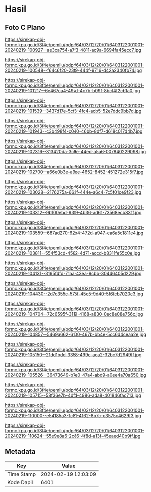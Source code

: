 # Hasil

## Foto C Plano

https://sirekap-obj-formc.kpu.go.id/3f4e/pemilu/pdpr/64/03/12/20/01/6403122001001-20240219-100927--ae3ca754-a7f3-4811-ac9a-6694fa45ecc7.jpg

https://sirekap-obj-formc.kpu.go.id/3f4e/pemilu/pdpr/64/03/12/20/01/6403122001001-20240219-100548--f64c6f20-23f9-444f-9716-d42a2340fb74.jpg

https://sirekap-obj-formc.kpu.go.id/3f4e/pemilu/pdpr/64/03/12/20/01/6403122001001-20240219-101217--6e467ca4-497d-4c7b-b09f-8bcf4f2cb1a0.jpg

https://sirekap-obj-formc.kpu.go.id/3f4e/pemilu/pdpr/64/03/12/20/01/6403122001001-20240219-101539--3437d17e-5cf3-4fc4-acb5-52e7ddc9bb7d.jpg

https://sirekap-obj-formc.kpu.go.id/3f4e/pemilu/pdpr/64/03/12/20/01/6403122001001-20240219-101943--c3b498f4-c040-46bb-8df7-d618c017d4b7.jpg

https://sirekap-obj-formc.kpu.go.id/3f4e/pemilu/pdpr/64/03/12/20/01/6403122001001-20240219-102316--313420da-3c9e-44ed-a5a6-007840229098.jpg

https://sirekap-obj-formc.kpu.go.id/3f4e/pemilu/pdpr/64/03/12/20/01/6403122001001-20240219-102700--a66e0b3e-a9ee-4652-8452-451272e315f7.jpg

https://sirekap-obj-formc.kpu.go.id/3f4e/pemilu/pdpr/64/03/12/20/01/6403122001001-20240219-103028--2176275a-662f-444e-a6c4-7c5f01ce9f23.jpg

https://sirekap-obj-formc.kpu.go.id/3f4e/pemilu/pdpr/64/03/12/20/01/6403122001001-20240219-103312--9b100ebd-93f9-4b36-ad61-73568ecb831f.jpg

https://sirekap-obj-formc.kpu.go.id/3f4e/pemilu/pdpr/64/03/12/20/01/6403122001001-20240219-103559--687ad270-62b4-472d-a947-ea6a5c1811e4.jpg

https://sirekap-obj-formc.kpu.go.id/3f4e/pemilu/pdpr/64/03/12/20/01/6403122001001-20240219-103811--554f53cd-4582-4d71-accd-b8311fe55c0e.jpg

https://sirekap-obj-formc.kpu.go.id/3f4e/pemilu/pdpr/64/03/12/20/01/6403122001001-20240219-104131--3195f4fd-71aa-43ea-9cbb-30446405d229.jpg

https://sirekap-obj-formc.kpu.go.id/3f4e/pemilu/pdpr/64/03/12/20/01/6403122001001-20240219-104430--2d7c355c-575f-45e5-9d40-5f6fcb7020c3.jpg

https://sirekap-obj-formc.kpu.go.id/3f4e/pemilu/pdpr/64/03/12/20/01/6403122001001-20240219-104704--72c6595f-3119-4168-a830-0ec8e08e756c.jpg

https://sirekap-obj-formc.kpu.go.id/3f4e/pemilu/pdpr/64/03/12/20/01/6403122001001-20240219-104857--5469a662-6100-467b-bb4e-5cc6d4ceaa2e.jpg

https://sirekap-obj-formc.kpu.go.id/3f4e/pemilu/pdpr/64/03/12/20/01/6403122001001-20240219-105150--21dd1bdd-3358-499c-aca2-32bc7d2949ff.jpg

https://sirekap-obj-formc.kpu.go.id/3f4e/pemilu/pdpr/64/03/12/20/01/6403122001001-20240219-105526--36473649-b7e0-47a4-abd9-a0ee4a70a650.jpg

https://sirekap-obj-formc.kpu.go.id/3f4e/pemilu/pdpr/64/03/12/20/01/6403122001001-20240219-105715--58f36e7b-4dfd-4986-ada8-401846fac713.jpg

https://sirekap-obj-formc.kpu.go.id/3f4e/pemilu/pdpr/64/03/12/20/01/6403122001001-20240219-110000--e54185a3-1c81-4162-8b7c-c3575c4629f3.jpg

https://sirekap-obj-formc.kpu.go.id/3f4e/pemilu/pdpr/64/03/12/20/01/6403122001001-20240219-110624--55e9e8a6-2c86-4f8d-a13f-45eaed40b9ff.jpg


## Metadata

| Key        | Value               |
| ---------- | ------------------- |
| Time Stamp | 2024-02-19 12:03:09 |
| Kode Dapil | 6401                |



